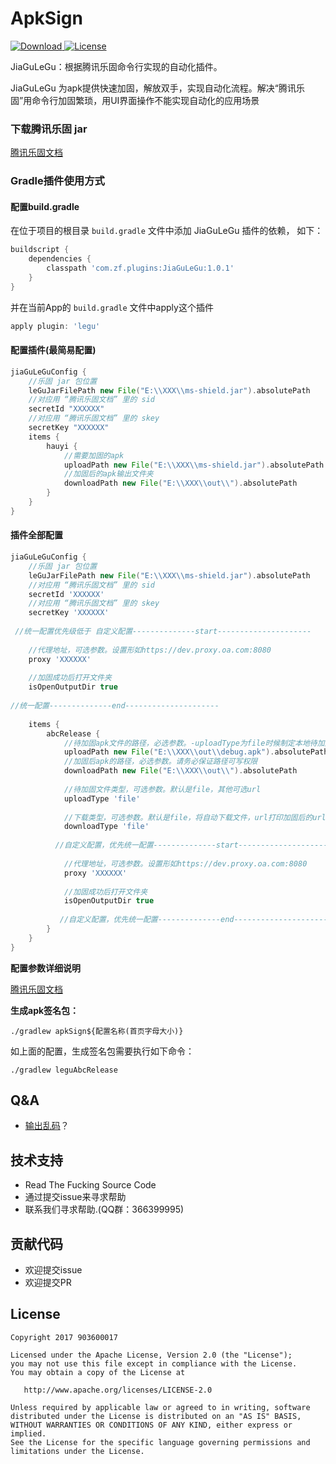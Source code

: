 # ApkSign
[ ![Download](https://api.bintray.com/packages/zf/maven/JiaGuLeGu/images/download.svg) ](https://github.com/903600017/JiaGuLeGu/release)
[![License](https://img.shields.io/badge/License-Apache%202.0-blue.svg)](https://raw.githubusercontent.com/903600017/JiaGuLeGu/master/LICENSE)




JiaGuLeGu：根据腾讯乐固命令行实现的自动化插件。

JiaGuLeGu 为apk提供快速加固，解放双手，实现自动化流程。解决“腾讯乐固”用命令行加固繁琐，用UI界面操作不能实现自动化的应用场景

### 下载腾讯乐固 jar

[腾讯乐固文档](https://cloud.tencent.com/developer/article/1193406)


### Gradle插件使用方式

#### 配置build.gradle

在位于项目的根目录 `build.gradle` 文件中添加 JiaGuLeGu 插件的依赖， 如下：

```groovy
buildscript {
    dependencies {
        classpath 'com.zf.plugins:JiaGuLeGu:1.0.1'
    }
}
```

并在当前App的 `build.gradle` 文件中apply这个插件

```groovy
apply plugin: 'legu'
```

#### 配置插件(最简易配置)

```groovy
jiaGuLeGuConfig {
    //乐固 jar 包位置
    leGuJarFilePath new File("E:\\XXX\\ms-shield.jar").absolutePath
    //对应用 “腾讯乐固文档” 里的 sid 
    secretId "XXXXXX"
    //对应用 “腾讯乐固文档” 里的 skey  
    secretKey "XXXXXX"
    items {
        hauyi {
            //需要加固的apk
            uploadPath new File("E:\\XXX\\ms-shield.jar").absolutePath
            //加固后的apk输出文件夹
            downloadPath new File("E:\\XXX\\out\\").absolutePath
        }
    }
}
```

#### 插件全部配置
```groovy
jiaGuLeGuConfig {
    //乐固 jar 包位置
    leGuJarFilePath new File("E:\\XXX\\ms-shield.jar").absolutePath
    //对应用 “腾讯乐固文档” 里的 sid 
    secretId 'XXXXXX'
    //对应用 “腾讯乐固文档” 里的 skey  
    secretKey 'XXXXXX'
    
 //统一配置优先级低于 自定义配置--------------start---------------------
 
    //代理地址，可选参数。设置形如https://dev.proxy.oa.com:8080
    proxy 'XXXXXX'
    
    //加固成功后打开文件夹
    isOpenOutputDir true
    
//统一配置--------------end---------------------
    
    items {
        abcRelease {
            //待加固apk文件的路径，必选参数。-uploadType为file时候制定本地待加固apk文件的路径；-uploadType为url时候指定远程apk文件url
            uploadPath new File("E:\\XXX\\out\\debug.apk").absolutePath
            //加固后apk的路径，必选参数。请务必保证路径可写权限
            downloadPath new File("E:\\XXX\\out\\").absolutePath
            
            //待加固文件类型，可选参数。默认是file，其他可选url
            uploadType 'file'
            
            //下载类型，可选参数。默认是file，将自动下载文件，url打印加固后的url
            downloadType 'file'
         
          //自定义配置，优先统一配置--------------start---------------------   
         
            //代理地址，可选参数。设置形如https://dev.proxy.oa.com:8080
            proxy 'XXXXXX'
            
            //加固成功后打开文件夹
            isOpenOutputDir true
            
           //自定义配置，优先统一配置--------------end---------------------   
        }
    }
}
```

**配置参数详细说明**

[腾讯乐固文档](https://cloud.tencent.com/developer/article/1193406)
	
**生成apk签名包：**

`./gradlew apkSign${配置名称(首页字母大小)}  `
 
 如上面的配置，生成签名包需要执行如下命令：
 
 `./gradlew leguAbcRelease`


## Q&A
- [输出乱码](https://github.com/903600017/JiaGuLeGu/wiki/Terminal-%E8%BE%93%E5%87%BA%E4%B9%B1%E7%A0%81)？

## 技术支持

* Read The Fucking Source Code
* 通过提交issue来寻求帮助
* 联系我们寻求帮助.(QQ群：366399995)

## 贡献代码
* 欢迎提交issue
* 欢迎提交PR


## License

    Copyright 2017 903600017

    Licensed under the Apache License, Version 2.0 (the "License");
    you may not use this file except in compliance with the License.
    You may obtain a copy of the License at

       http://www.apache.org/licenses/LICENSE-2.0

    Unless required by applicable law or agreed to in writing, software
    distributed under the License is distributed on an "AS IS" BASIS,
    WITHOUT WARRANTIES OR CONDITIONS OF ANY KIND, either express or implied.
    See the License for the specific language governing permissions and
    limitations under the License.
